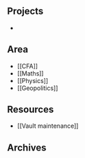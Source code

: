 ## Projects
- 
## Area
- [[CFA]]
- [[Maths]]
- [[Physics]]
- [[Geopolitics]]


## Resources
- [[Vault maintenance]]


## Archives